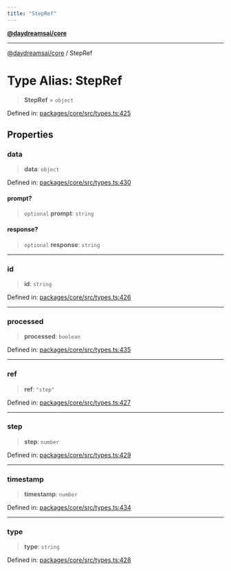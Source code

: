 ```yaml
---
title: "StepRef"
---
```


[**@daydreamsai/core**](./api-reference.md)

***

[@daydreamsai/core](./api-reference.md) / StepRef

# Type Alias: StepRef

> **StepRef** = `object`

Defined in: [packages/core/src/types.ts:425](https://github.com/dojoengine/daydreams/blob/877d54c3d7a1ffa2e1fe799ae3402216c969af05/packages/core/src/types.ts#L425)

## Properties

### data

> **data**: `object`

Defined in: [packages/core/src/types.ts:430](https://github.com/dojoengine/daydreams/blob/877d54c3d7a1ffa2e1fe799ae3402216c969af05/packages/core/src/types.ts#L430)

#### prompt?

> `optional` **prompt**: `string`

#### response?

> `optional` **response**: `string`

***

### id

> **id**: `string`

Defined in: [packages/core/src/types.ts:426](https://github.com/dojoengine/daydreams/blob/877d54c3d7a1ffa2e1fe799ae3402216c969af05/packages/core/src/types.ts#L426)

***

### processed

> **processed**: `boolean`

Defined in: [packages/core/src/types.ts:435](https://github.com/dojoengine/daydreams/blob/877d54c3d7a1ffa2e1fe799ae3402216c969af05/packages/core/src/types.ts#L435)

***

### ref

> **ref**: `"step"`

Defined in: [packages/core/src/types.ts:427](https://github.com/dojoengine/daydreams/blob/877d54c3d7a1ffa2e1fe799ae3402216c969af05/packages/core/src/types.ts#L427)

***

### step

> **step**: `number`

Defined in: [packages/core/src/types.ts:429](https://github.com/dojoengine/daydreams/blob/877d54c3d7a1ffa2e1fe799ae3402216c969af05/packages/core/src/types.ts#L429)

***

### timestamp

> **timestamp**: `number`

Defined in: [packages/core/src/types.ts:434](https://github.com/dojoengine/daydreams/blob/877d54c3d7a1ffa2e1fe799ae3402216c969af05/packages/core/src/types.ts#L434)

***

### type

> **type**: `string`

Defined in: [packages/core/src/types.ts:428](https://github.com/dojoengine/daydreams/blob/877d54c3d7a1ffa2e1fe799ae3402216c969af05/packages/core/src/types.ts#L428)
